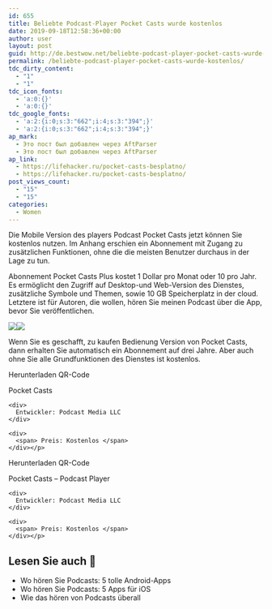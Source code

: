```yaml
---
id: 655
title: Beliebte Podcast-Player Pocket Casts wurde kostenlos
date: 2019-09-18T12:58:36+00:00
author: user
layout: post
guid: http://de.bestwow.net/beliebte-podcast-player-pocket-casts-wurde-kostenlos/
permalink: /beliebte-podcast-player-pocket-casts-wurde-kostenlos/
tdc_dirty_content:
  - "1"
  - "1"
tdc_icon_fonts:
  - 'a:0:{}'
  - 'a:0:{}'
tdc_google_fonts:
  - 'a:2:{i:0;s:3:"662";i:4;s:3:"394";}'
  - 'a:2:{i:0;s:3:"662";i:4;s:3:"394";}'
ap_mark:
  - Это пост был добавлен через AftParser
  - Это пост был добавлен через AftParser
ap_link:
  - https://lifehacker.ru/pocket-casts-besplatno/
  - https://lifehacker.ru/pocket-casts-besplatno/
post_views_count:
  - "15"
  - "15"
categories:
  - Women
---
```

Die Mobile Version des players Podcast Pocket Casts jetzt können Sie kostenlos nutzen. Im Anhang erschien ein Abonnement mit Zugang zu zusätzlichen Funktionen, ohne die die meisten Benutzer durchaus in der Lage zu tun.

Abonnement Pocket Casts Plus kostet 1 Dollar pro Monat oder 10 pro Jahr. Es ermöglicht den Zugriff auf Desktop-und Web-Version des Dienstes, zusätzliche Symbole und Themen, sowie 10 GB Speicherplatz in der cloud. Letztere ist für Autoren, die wollen, hören Sie meinen Podcast über die App, bevor Sie veröffentlichen.

![](http://de.bestwow.net/wp-content/uploads/2019/09/populyarnyy-pleer-podkastov-pocket-casts-stal-besplatnym-1.jpg)![](http://de.bestwow.net/wp-content/uploads/2019/09/populyarnyy-pleer-podkastov-pocket-casts-stal-besplatnym-2.jpg) 

Wenn Sie es geschafft, zu kaufen Bedienung Version von Pocket Casts, dann erhalten Sie automatisch ein Abonnement auf drei Jahre. Aber auch ohne Sie alle Grundfunktionen des Dienstes ist kostenlos.

<div>
  <div>
  </div>
  
  <div>
  </div>
  
  <div>
    <div>
      Herunterladen <span>QR-Code </span>
    </div></p>
  </div>
  
  <div>
    <div>
      Pocket Casts
    </div>
    
    <div>
      Entwickler: Podcast Media LLC
    </div>
    
    <div>
      <span> Preis: Kostenlos </span>
    </div></p>
  </div></p>
</div>

<div>
  <div>
  </div>
  
  <div>
  </div>
  
  <div>
    <div>
      Herunterladen <span>QR-Code </span>
    </div></p>
  </div>
  
  <div>
    <div>
      Pocket Casts &#8211; Podcast Player
    </div>
    
    <div>
      Entwickler: Podcast Media LLC
    </div>
    
    <div>
      <span> Preis: Kostenlos </span>
    </div></p>
  </div></p>
</div>

<div>
  <h2 class="read-also__title">
    <span>Lesen Sie auch</span> <span>🧐 </span>
  </h2>
  
  <ul class="read-also__list">
    <li>
      Wo hören Sie Podcasts: 5 tolle Android-Apps
    </li>
    <li>
      Wo hören Sie Podcasts: 5 Apps für iOS
    </li>
    <li>
      Wie das hören von Podcasts überall
    </li>
  </ul>
</div>